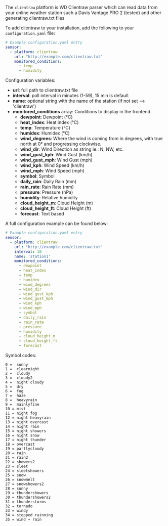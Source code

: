 The `clientraw` platform is WD Clientraw parser which can read data from your online weather station such a Davis Vantage PRO 2 (tested) and other generating clientraw.txt files

To add clientraw to your installation, add the following to your `configuration.yaml` file:

```yaml
# Example configuration.yaml entry
sensor:
  - platform: clientraw
    url: "http://example.com/clientraw.txt"
    monitored_conditions:
      - temp
      - humidity
```

Configuration variables:

- **url**: full path to clientraw.txt file
- **interval**: poll interval in minutes (1-59), 15 min is default
- **name**: optional string with the name of the station (if not set --> 'clientraw')
- **monitored_conditions** array: Conditions to display in the frontend.
  - **dewpoint**: Dewpoint (°C)
  - **heat_index**: Heat index (°C)
  - **temp**: Temperature (°C)
  - **humidex**: Humidex (°C)
  - **wind_degrees**: Where the wind is coming from in degrees, with true north at 0° and progressing clockwise.
  - **wind_dir**: Wind Direction as string ie.: N, NW, etc.
  - **wind_gust_kph**: Wind Gust (km/h)
  - **wind_gust_mph**: Wind Gust (mph)
  - **wind_kph**: Wind Speed (km/h)
  - **wind_mph**: Wind Speed (mph)
  - **symbol**: Symbol
  - **daily_rain**: Daily Rain (mm)
  - **rain_rate**: Rain Rate (mm)
  - **pressure**: Pressure (hPa)
  - **humidity**: Relative humidity
  - **cloud_height_m**: Cloud Height (m)
  - **cloud_height_ft**: Cloud Height (ft)
  - **forecast**: Text based

A full configuration example can be found below:

```yaml
# Example configuration.yaml entry
sensor:
  - platform: clientraw
    url: "http://example.com/clientraw.txt"
    interval: 10
    name: 'station1'
    monitored_conditions:
      - dewpoint
      - heat_index
      - temp
      - humidex
      - wind_degrees
      - wind_dir
      - wind_gust_kph
      - wind_gust_mph
      - wind_kph
      - wind_mph
      - symbol
      - daily_rain
      - rain_rate
      - pressure
      - humidity
      - cloud_height_m
      - cloud_height_ft
      - forecast
```
Symbol codes:
```
0 =  sunny
1 =  clearnight
2 =  cloudy
3 =  cloudy2
4 =  night cloudy
5 =  dry
6 =  fog
7 =  haze
8 =  heavyrain
9 =  mainlyfine
10 = mist
11 = night fog
12 = night heavyrain
13 = night overcast
14 = night rain
15 = night showers
16 = night snow
17 = night thunder
18 = overcast
19 = partlycloudy
20 = rain
21 = rain2
22 = showers2
23 = sleet
24 = sleetshowers
25 = snow
26 = snowmelt
27 = snowshowers2
28 = sunny
29 = thundershowers
30 = thundershowers2
31 = thunderstorms
32 = tornado
33 = windy
34 = stopped rainning
35 = wind + rain
```
